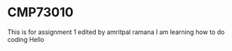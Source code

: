 # CMP73010
This is for assignment 1
edited by amritpal ramana 
I am learning how to do coding
Hello
